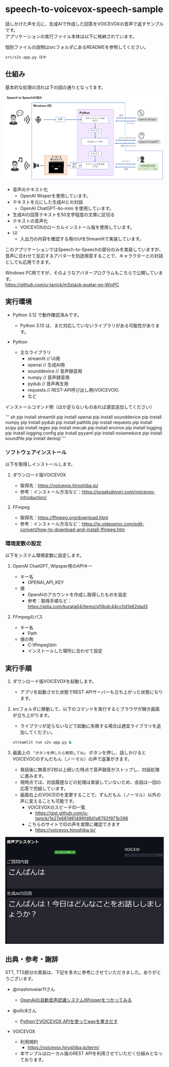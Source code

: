 # speech-to-voicevox-speech-sample

話しかけた声を元に、生成AIで作成した回答をVOICEVOXの音声で返すサンプルです。  
アプリケーションの実行ファイル本体は以下に格納されています。

個別ファイルの説明はsrcフォルダにあるREADMEを参照してください。

``` sh
src/s2s-app.py ほか
```

## 仕組み

基本的な処理の流れは下の図の通りとなってます。

![s2s](img/s2s.jpg)

- 音声のテキスト化
  - OpenAI Wisperを使用しています。
- テキストを元にした生成AIとの対話
  - OpenAI ChatGPT-4o-mini を使用しています。
- 生成AIの回答テキストを50文字程度の文章に区切る
- テキストの音声化
  - VOICEVOXのローカルインストール版を使用しています。
- UI
  - 入出力の内容を確認する用のUIをStreamlitで実装しています。

このアプリケーションではSpeech-to-Speechの部分のみを実装していますが、音声に合わせて反応するアバターを別途用意することで、キャラクターとの対話としても応用できます。

Windows PC用ですが、そのようなアバタープログラムもこちらで公開しています。  
https://github.com/u-tanick/m5stack-avatar-on-WinPC


## 実行環境

- Python 3.12 で動作確認済みです。
  - Python 3.13 は、まだ対応していないライブラリがある可能性があります。

- Python
  - 主なライブラリ
    - streamlit    // UI用
    - openai       // 生成AI用
    - sounddevice  // 音声録音用
    - numpy        // 音声録音用
    - pydub        // 音声再生用
    - requests     // REST-API呼び出し用(VOICEVOX)
    - など

インストールコマンド例（ほか足らないものあれば適宜追加してください）

''' sh
pip install streamlit
pip install openai
pip install sounddevice
pip install numpy
pip install pydub
pip install pathlib
pip install requests
pip install scipy
pip install regex
pip install mecab
pip install environ
pip install logging
pip install logging.config
pip install pyyaml
pip install noisereduce
pip install soundfile
pip install demoji
'''

### ソフトウェアインストール

以下を取得しインストールします。

1. ダウンロード版VOICEVOX
   - 取得先：https://voicevox.hiroshiba.jp/
   - 参考：インストール方法など：https://sosakubiyori.com/voicevox-introduction/

2. FFmpeg
   - 取得先：https://ffmpeg.org/download.html
   - 参考：インストール方法など：https://jp.videoproc.com/edit-convert/how-to-download-and-install-ffmpeg.htm

### 環境変数の設定

以下をシステム環境変数に設定します。

1. OpenAI ChatGPT, Wipsper用のAPIキー
   - キー名
     - OPENAI_API_KEY
   - 値
     - OpenAIのアカウントを作成し取得したものを設定
     - 参考：取得手順など：https://qiita.com/kurata04/items/a10bdc44cc0d1e62dad3

2. FFmpegのパス
   - キー名
     - Path
   - 値の例
     - C:\ffmpeg\bin
     - インストールした場所に合わせて設定

## 実行手順

1. ダウンロード版VOICEVOXを起動します。
   - アプリを起動させた状態でREST APIサーバーも立ち上がった状態になります。

2. srcフォルダに移動して、以下のコマンドを実行するとブラウザが開き画面が立ち上がります。
   - ライブラリが足らないなどで起動に失敗する場合は適宜ライブラリを追加してください。

    ``` sh
    streamlit run s2s-app.py &
    ```

3. 画面上の `「ボタンを押したら質問してね」` ボタンを押し、話しかけるとVOICEVOCのずんだもん（ノーマル）の声で返事がきます。
   - 発話後に無音が2秒以上続いた時点で音声録音がストップし、対話処理に進みます。
   - 現時点では、対話履歴などの処理は実装していないため、会話は一回の応答で完結しています。
   - 画面右上のVOICEIDを変更することで、ずんだもん（ノーマル）以外の声に変えることも可能です。
     - VOICEVOXのスピーチID一覧
       - https://gist.github.com/u-tanick/1e27e681461496fd8d1a8792f971b398
     - こちらのサイトでIDの声を実際に確認できます
       - https://voicevox.hiroshiba.jp/

![demo](img/demo.jpg)



## 出典・参考・謝辞

STT, TTS部分の実装は、下記を多大に参考にさせていただきました。ありがとうございます。

- @mashmoeiar11さん  
  - [OpenAIの自動音声認識システムWhisperをつかってみる](https://qiita.com/mashmoeiar11/items/dc45be7252135b2173ca)

- @u0c8さん
  - [PythonでVOICEVOX APIを使ってwavを書きだす](https://qiita.com/u0c8/items/564046ef5a67a0639091)

- VOICEVOX
  - 利用規約
    - https://voicevox.hiroshiba.jp/term/
  - 本サンプルはローカル版のREST APIを利用させていただく仕組みとなっております。

